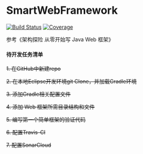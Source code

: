 # SmartWebFramework

[![Build Status](https://travis-ci.com/welldoer/SmartWebFramework.svg?branch=master)](https://travis-ci.com/welldoer/SmartWebFramework)
[![Coverage](https://sonarcloud.io/api/project_badges/measure?project=welldoer_SmartWebFramework&metric=coverage)](https://sonarcloud.io/dashboard?id=welldoer_SmartWebFramework)


参考《架构探险 从零开始写 Java Web 框架》

#### 待开发任务清单
~~1. 在GitHub中新建repo~~

~~2. 在本地Eclipse开发环境git Clone，并加载Gradle环境~~

~~3. 添加Gradle相关配置文件~~

~~4. 添加 Web 框架所需目录结构和文件~~

~~5. 编写第一个简单框架的验证代码~~

~~6. 配置Travis-CI~~

~~7. 配置SonarCloud~~
